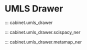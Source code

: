 # UMLS Drawer

::: cabinet.umls_drawer

::: cabinet.umls_drawer.scispacy_ner

::: cabinet.umls_drawer.metamap_ner
